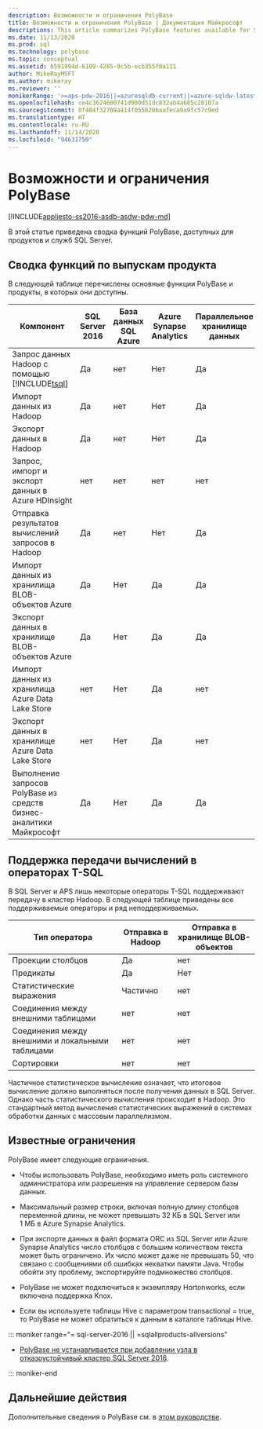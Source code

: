 ```yaml
---
description: Возможности и ограничения PolyBase
title: Возможности и ограничения PolyBase | Документация Майкрософт
descriptions: This article summarizes PolyBase features available for SQL Server products and services. It lists T-SQL operators supported for pushdown and known limitations.
ms.date: 11/13/2020
ms.prod: sql
ms.technology: polybase
ms.topic: conceptual
ms.assetid: 6591994d-6109-4285-9c5b-ecb355f8a111
author: MikeRayMSFT
ms.author: mikeray
ms.reviewer: ''
monikerRange: '>=aps-pdw-2016||=azuresqldb-current||=azure-sqldw-latest||>=sql-server-2016||=sqlallproducts-allversions||>=sql-server-linux-2017||=azuresqldb-mi-current'
ms.openlocfilehash: ce4c3624600741d900d51dc832ab4a685c28107a
ms.sourcegitcommit: 0f484f32709a414f05562bbaafeca9a9fc57c9ed
ms.translationtype: HT
ms.contentlocale: ru-RU
ms.lasthandoff: 11/14/2020
ms.locfileid: "94631750"
---
```

# <a name="polybase-features-and-limitations"></a>Возможности и ограничения PolyBase

[!INCLUDE[appliesto-ss2016-asdb-asdw-pdw-md](../../includes/tsql-appliesto-ss2016-all-md.md)]

В этой статье приведена сводка функций PolyBase, доступных для продуктов и служб SQL Server.  
  
## <a name="feature-summary-for-product-releases"></a>Сводка функций по выпускам продукта

В следующей таблице перечислены основные функции PolyBase и продукты, в которых они доступны.  

|**Компонент** |**SQL Server 2016** |**База данных SQL Azure** |**Azure Synapse Analytics** |**Параллельное хранилище данных** |
|---------|---------|---------|---------|---------|
|Запрос данных Hadoop с помощью [!INCLUDE[tsql](../../includes/tsql-md.md)]|Да|нет|Нет|Да|
|Импорт данных из Hadoop|Да|нет|Нет|Да|
|Экспорт данных в Hadoop  |Да|нет|Нет| Да|
|Запрос, импорт и экспорт данных в Azure HDInsight |нет|нет|нет|нет
|Отправка результатов вычислений запросов в Hadoop|Да|нет|Нет|Да|  
|Импорт данных из хранилища BLOB-объектов Azure|Да|Нет|Да|Да|
|Экспорт данных в хранилище BLOB-объектов Azure|Да|Нет|Да|Да|  
|Импорт данных из хранилища Azure Data Lake Store|нет|Нет|Да|нет|
|Экспорт данных в хранилище Azure Data Lake Store|нет|Нет|Да|нет|
|Выполнение запросов PolyBase из средств бизнес-аналитики Майкрософт|Да|Нет|Да|Да|

## <a name="pushdown-computation-supported-by-t-sql-operators"></a>Поддержка передачи вычислений в операторах T-SQL

В SQL Server и APS лишь некоторые операторы T-SQL поддерживают передачу в кластер Hadoop. В следующей таблице приведены все поддерживаемые операторы и ряд неподдерживаемых.

|**Тип оператора** |**Отправка в Hadoop** |**Отправка в хранилище BLOB-объектов** |
|---------|---------|---------|
|Проекции столбцов|Да|нет|
|Предикаты|Да|Нет|
|Статистические выражения|Частично|нет|
|Соединения между внешними таблицами|нет|нет|
|Соединения между внешними и локальными таблицами|нет|нет|
|Сортировки|нет|нет|

Частичное статистическое вычисление означает, что итоговое вычисление должно выполняться после получения данных в SQL Server. Однако часть статистического вычисления происходит в Hadoop. Это стандартный метод вычисления статистических выражений в системах обработки данных с массовым параллелизмом.  

## <a name="known-limitations"></a>Известные ограничения

PolyBase имеет следующие ограничения.

- Чтобы использовать PolyBase, необходимо иметь роль системного администратора или разрешения на управление сервером базы данных.

- Максимальный размер строки, включая полную длину столбцов переменной длины, не может превышать 32 КБ в SQL Server или 1 МБ в Azure Synapse Analytics.

- При экспорте данных в файл формата ORC из SQL Server или Azure Synapse Analytics число столбцов с большим количеством текста может быть ограничено. Их число может даже не превышать 50, что связано с сообщениями об ошибках нехватки памяти Java. Чтобы обойти эту проблему, экспортируйте подмножество столбцов.

- PolyBase не может подключиться к экземпляру Hortonworks, если включена поддержка Knox.

- Если вы используете таблицы Hive с параметром transactional = true, то PolyBase не может обратиться к данным в каталоге таблицы Hive.

<!--SQL Server 2016-->
::: moniker range="= sql-server-2016 || =sqlallproducts-allversions"

- [PolyBase не устанавливается при добавлении узла в отказоустойчивый кластер SQL Server 2016](https://support.microsoft.com/help/3173087/fix-polybase-feature-doesn-t-install-when-you-add-a-node-to-a-sql-server-2016-failover-cluster).

::: moniker-end

## <a name="next-steps"></a>Дальнейшие действия

Дополнительные сведения о PolyBase см. в [этом руководстве](polybase-guide.md).
